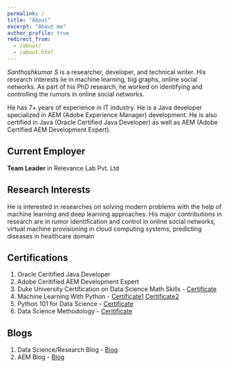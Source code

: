 ```yaml
---
permalink: /
title: "About"
excerpt: "About me"
author_profile: true
redirect_from: 
  - /about/
  - /about.html
---
```


*Santhoshkumar S* is a researcher, developer, and technical writer. His research interests lie in machine learning, big graphs, online social networks. As part of his PhD research, he worked on identifying and controlling the rumors in online social networks. 

He has 7+ years of experience in IT industry. He is a Java developer specialized in AEM (Adobe Experience Manager) development. He is also certified in Java (Oracle Certified Java Developer) as well as AEM (Adobe Certified AEM Development Expert). 

## Current Employer
**Team Leader** in Relevance Lab Pvt. Ltd

## Research Interests
He is interested in researches on solving modern problems with the help of machine learning and deep learning approaches. His major contributions in research are in rumor identification and control in online social networks, virtual machine provisioning in cloud computing systems, predicting diseases in healthcare domain

## Certifications
1. Oracle Ceritified Java Developer
2. Adobe Ceritified AEM Development Expert
3. Duke University Certification on Data Science Math Skills - [Certificate](https://santhosh790.github.io/files/Coursera-WWCSAEBXFZSG.pdf)
4. Machine Learning With Python - [Certificate1](https://santhosh790.github.io/files/ML0101EN-Cognitive-Class.pdf) [Certificate2](https://santhosh790.github.io/files/ML0101ENv3_Cognitive.pdf)
5. Python 101 for Data Science - [Certificate](https://santhosh790.github.io/files/PY0101EN-Cognitive-Class.pdf)
6. Data Science Methodology - [Ceritificate](https://courses.cognitiveclass.ai/certificates/0c3deb2df5c84536ad009ccf863d0dec)

## Blogs
1. Data Science/Research Blog - [Blog](https://myresearchworks.wordpress.com/)
2. AEM Blog - [Blog](http://myprogressivelearning.wordpress.com/)